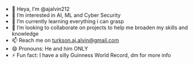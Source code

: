 - 👋 Heya, I’m @ajalvin212
- 👀 I’m interested in AI, ML and Cyber Security
- 🌱 I’m currently learning everything i can grasp
- 💞️ I’m looking to collaborate on projects to help me broaden my skills and knowledge 
- 📫 Reach me on turkson.aj.alvin@gmail.com
- 😄 Pronouns: He and him ONLY
- ⚡ Fun fact: I have a silly Guinness World Record, dm for more info

<!---
ajalvin212/ajalvin212 is a ✨ special ✨ repository because its `README.md` (this file) appears on your GitHub profile.
You can click the Preview link to take a look at your changes.
--->

